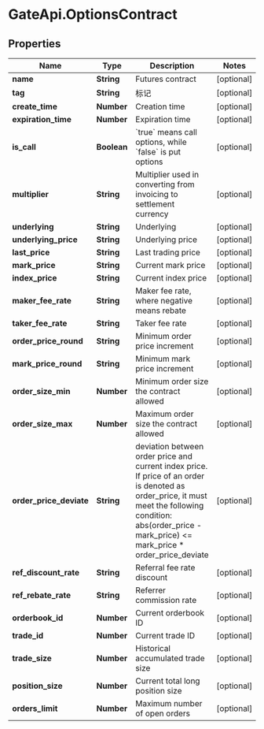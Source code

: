 # GateApi.OptionsContract

## Properties

Name | Type | Description | Notes
------------ | ------------- | ------------- | -------------
**name** | **String** | Futures contract | [optional] 
**tag** | **String** | 标记 | [optional] 
**create_time** | **Number** | Creation time | [optional] 
**expiration_time** | **Number** | Expiration time | [optional] 
**is_call** | **Boolean** | &#x60;true&#x60; means call options, while &#x60;false&#x60; is put options | [optional] 
**multiplier** | **String** | Multiplier used in converting from invoicing to settlement currency | [optional] 
**underlying** | **String** | Underlying | [optional] 
**underlying_price** | **String** | Underlying price | [optional] 
**last_price** | **String** | Last trading price | [optional] 
**mark_price** | **String** | Current mark price | [optional] 
**index_price** | **String** | Current index price | [optional] 
**maker_fee_rate** | **String** | Maker fee rate, where negative means rebate | [optional] 
**taker_fee_rate** | **String** | Taker fee rate | [optional] 
**order_price_round** | **String** | Minimum order price increment | [optional] 
**mark_price_round** | **String** | Minimum mark price increment | [optional] 
**order_size_min** | **Number** | Minimum order size the contract allowed | [optional] 
**order_size_max** | **Number** | Maximum order size the contract allowed | [optional] 
**order_price_deviate** | **String** | deviation between order price and current index price. If price of an order is denoted as order_price, it must meet the following condition:      abs(order_price - mark_price) &lt;&#x3D; mark_price * order_price_deviate | [optional] 
**ref_discount_rate** | **String** | Referral fee rate discount | [optional] 
**ref_rebate_rate** | **String** | Referrer commission rate | [optional] 
**orderbook_id** | **Number** | Current orderbook ID | [optional] 
**trade_id** | **Number** | Current trade ID | [optional] 
**trade_size** | **Number** | Historical accumulated trade size | [optional] 
**position_size** | **Number** | Current total long position size | [optional] 
**orders_limit** | **Number** | Maximum number of open orders | [optional] 

